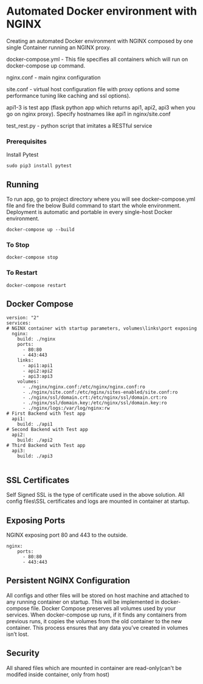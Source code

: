 # Automated Docker environment with NGINX

Creating an automated Docker environment with NGINX composed by one single Container running an NGINX proxy.

docker-compose.yml - This file specifies all containers which will run on docker-compose up command.
 
nginx.conf - main nginx configuration

site.conf - virtual host configuration file with proxy options and some performance tuning like caching and ssl options).

api1-3 is test app (flask python app which returns api1, api2, api3 when you go on nginx proxy).
Specify hostnames like api1 in nginx/site.conf

test_rest.py - python script that imitates a RESTful service


### Prerequisites

Install Pytest
```
sudo pip3 install pytest
```

## Running 

To run app, go to project directory where you will see docker-compose.yml file and fire the below Build command to start the whole environment. Deployment is automatic and portable in every single-host Docker environment.

```
docker-compose up --build 
```

### To Stop


```
docker-compose stop 

```

### To Restart

```
docker-compose restart 
```

## Docker Compose

```
version: "2"
services:
# NGINX container with startup parameters, volumes\links\port exposing
  nginx:
    build: ./nginx
    ports:
      - 80:80
      - 443:443
    links:
      - api1:api1
      - api2:api2
      - api3:api3
    volumes:
      - ./nginx/nginx.conf:/etc/nginx/nginx.conf:ro
      - ./nginx/site.conf:/etc/nginx/sites-enabled/site.conf:ro
      - ./nginx/ssl/domain.crt:/etc/nginx/ssl/domain.crt:ro
      - ./nginx/ssl/domain.key:/etc/nginx/ssl/domain.key:ro
      - ./nginx/logs:/var/log/nginx:rw
# First Backend with Test app
  api1:
    build: ./api1
# Second Backend with Test app
  api2:
    build: ./api2
# Third Backend with Test app
  api3:
    build: ./api3
    
```

## SSL Certificates

Self Signed SSL is the type of certificate used in the above solution.
All config files\SSL certificates and logs are mounted in container at startup.  

## Exposing Ports
NGINX exposing port 80 and 443 to the outside. 
```
nginx:
    ports:
      - 80:80
      - 443:443
```
## Persistent NGINX Configuration

All configs and other files will be stored on host machine and attached to any running container on startup. This will be implemented in docker-compose file. Docker Compose preserves all volumes used by your services. When docker-compose up runs, if it finds any containers from previous runs, it copies the volumes from the old container to the new container. This process ensures that any data you’ve created in volumes isn’t lost.

## Security

All shared files which are mounted in container are read-only(can't be modifed inside container, only from host)

